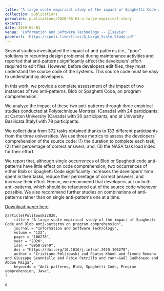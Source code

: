 ```yaml
---
title: "A large scale empirical study of the impact of Spaghetti Code and Blob anti-patterns on program comprehension"
collection: publications
permalink: publications/2020-06-01-a-large-empirical-study
excerpt:
date: 2020-06-01
venue: 'Information and Software Technology -- Elsevier'
paperurl: 'https://cpoli.live/files/A_Large_Scale_Study.pdf'
---
```


Several studies investigated the impact of anti-patterns (i.e., "poor" solutions to recurring design problems) during maintenance activities and reported that anti-patterns significantly affect the developers’ effort required to edit files. However, before developers edit files, they must understand the source code of the systems. This source code must be easy to understand by developers.

In this work, we provide a complete assessment of the impact of two instances of two anti-patterns, Blob or Spaghetti Code, on program comprehension.

We analyze the impact of these two anti-patterns through three empirical studies conducted at Polytechnique Montréal (Canada) with 24 participants; at Carlton University (Canada) with 30 participants; and at University Basilicata (Italy) with 79 participants.

We collect data from 372 tasks obtained thanks to 133 different participants from the three universities. We use three metrics to assess the developers’ comprehension of the source code: (1) the duration to complete each task; (2) their percentage of correct answers; and, (3) the NASA task load index for their effort.

We report that, although single occurrences of Blob or Spaghetti code anti-patterns have little effect on code comprehension, two occurrences of either Blob or Spaghetti Code significantly increases the developers’ time spent in their tasks, reduce their percentage of correct answers, and increase their effort. Hence, we recommend that developers act on both anti-patterns, which should be refactored out of the source code whenever possible. We also recommend further studies on combinations of anti-patterns rather than on single anti-patterns one at a time.

[Download paper here](https://cpoli.live/files/A_Large_Scale_Study.pdf)

```
@article{Politowski2020,
    title = "A large scale empirical study of the impact of Spaghetti Code and Blob anti-patterns on program comprehension",
    journal = "Information and Software Technology",
    volume = "122",
    pages = "106278",
    year = "2020",
    issn = "0950-5849",
    doi = "https://doi.org/10.1016/j.infsof.2020.106278",
    author = "Cristiano Politowski and Foutse Khomh and Simone Romano and Giuseppe Scanniello and Fabio Petrillo and Yann-Gaël Guéhéneuc and Abdou Maiga",
    keywords = "Anti-patterns, Blob, Spaghetti Code, Program comprehension, Java",
}
```
s
<!-- Recommended citation: Your Name, You. (2009). "Paper Title Number 1." <i>Journal 1</i>. 1(1). -->

